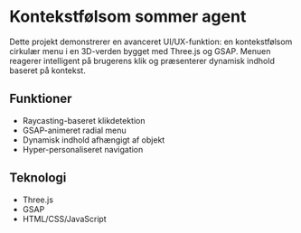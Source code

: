 # Kontekstfølsom sommer agent

Dette projekt demonstrerer en avanceret UI/UX-funktion: en kontekstfølsom cirkulær menu i en 3D-verden bygget med Three.js og GSAP. Menuen reagerer intelligent på brugerens klik og præsenterer dynamisk indhold baseret på kontekst.

## Funktioner
- Raycasting-baseret klikdetektion
- GSAP-animeret radial menu
- Dynamisk indhold afhængigt af objekt
- Hyper-personaliseret navigation

## Teknologi
- Three.js
- GSAP
- HTML/CSS/JavaScript
